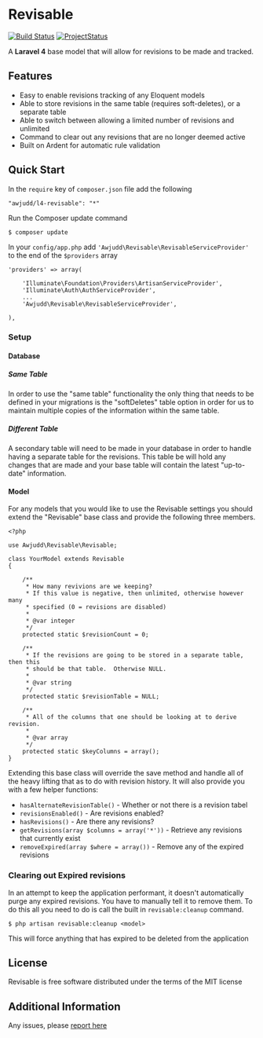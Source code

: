 Revisable
============

[![Build Status](https://api.travis-ci.org/awjudd/l4-revisable.png)](https://travis-ci.org/awjudd/l4-revisable)
[![ProjectStatus](http://stillmaintained.com/awjudd/l4-revisable.png)](http://stillmaintained.com/awjudd/l4-revisable)

A **Laravel 4** base model that will allow for revisions to be made and tracked.

## Features

 - Easy to enable revisions tracking of any Eloquent models
 - Able to store revisions in the same table (requires soft-deletes), or a separate table
 - Able to switch between allowing a limited number of revisions and unlimited
 - Command to clear out any revisions that are no longer deemed active
 - Built on Ardent for automatic rule validation

## Quick Start

In the `require` key of `composer.json` file add the following

    "awjudd/l4-revisable": "*"

Run the Composer update command

    $ composer update

In your `config/app.php` add `'Awjudd\Revisable\RevisableServiceProvider'` to the end of the `$providers` array

    'providers' => array(

        'Illuminate\Foundation\Providers\ArtisanServiceProvider',
        'Illuminate\Auth\AuthServiceProvider',
        ...
        'Awjudd\Revisable\RevisableServiceProvider',

    ),

### Setup

#### Database

##### Same Table

In order to use the "same table" functionality the only thing that needs to be defined in your migrations is the "softDeletes" table option in order for us to maintain multiple copies of the information within the same table.

##### Different Table

A secondary table will need to be made in your database in order to handle having a separate table for the revisions.  This table be will hold any changes that are made and your base table will contain the latest "up-to-date" information.

#### Model

For any models that you would like to use the Revisable settings you should extend the "Revisable" base class and provide the following three members.

    <?php

    use Awjudd\Revisable\Revisable;

    class YourModel extends Revisable
    {

        /**
         * How many revivions are we keeping?
         * If this value is negative, then unlimited, otherwise however many
         * specified (0 = revisions are disabled)
         * 
         * @var integer
         */
        protected static $revisionCount = 0;

        /**
         * If the revisions are going to be stored in a separate table, then this
         * should be that table.  Otherwise NULL.
         * 
         * @var string
         */
        protected static $revisionTable = NULL;

        /**
         * All of the columns that one should be looking at to derive revision.
         * 
         * @var array
         */
        protected static $keyColumns = array();
    }

Extending this base class will override the save method and handle all of the heavy lifting that as to do with revision history.  It will also provide you with a few helper functions:
 - `hasAlternateRevisionTable()` - Whether or not there is a revision tabel
 - `revisionsEnabled()` - Are revisions enabled?
 - `hasRevisions()` - Are there any revisions?
 - `getRevisions(array $columns = array('*'))` - Retrieve any revisions that currently exist
 - `removeExpired(array $where = array())` - Remove any of the expired revisions

### Clearing out Expired revisions

In an attempt to keep the application performant, it doesn't automatically purge any expired revisions.  You have to manually tell it to remove them.  To do this all you need to do is call the built in `revisable:cleanup` command.

    $ php artisan revisable:cleanup <model>

This will force anything that has expired to be deleted from the application

## License

Revisable is free software distributed under the terms of the MIT license

## Additional Information

Any issues, please [report here](https://github.com/awjudd/l4-revisable/issues)